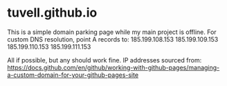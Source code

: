 # tuvell.github.io
This is a simple domain parking page while my main project is offline.
For custom DNS resolution, point A records to:
185.199.108.153
185.199.109.153
185.199.110.153
185.199.111.153

All if possible, but any should work fine.
IP addresses sourced from: https://docs.github.com/en/github/working-with-github-pages/managing-a-custom-domain-for-your-github-pages-site
